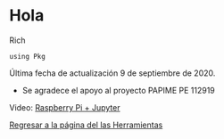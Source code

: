 # Hola

Rich

`
using Pkg
`


Última fecha de actualización 9 de septiembre de 2020.

+ Se agradece el apoyo al proyecto PAPIME PE 112919


Video: [Raspberry Pi + Jupyter](https://youtu.be/IXG_w2pAFVY)

[Regresar a la página del las Herramientas](http://sistemas.fciencias.unam.mx/~rich/Herramientas/)